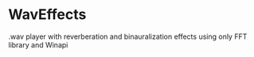 # WavEffects
.wav player with reverberation and binauralization effects using only FFT library and Winapi
